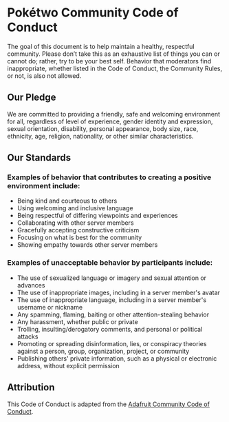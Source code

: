# Pokétwo Community Code of Conduct

The goal of this document is to help maintain a healthy, respectful community. Please don’t take this as an exhaustive list of things you can or cannot do; rather, try to be your best self. Behavior that moderators find inappropriate, whether listed in the Code of Conduct, the Community Rules, or not, is also not allowed.

## Our Pledge

We are committed to providing a friendly, safe and welcoming environment for all, regardless of level of experience, gender identity and expression, sexual orientation, disability, personal appearance, body size, race, ethnicity, age, religion, nationality, or other similar characteristics.

## Our Standards

### Examples of behavior that contributes to creating a positive environment include:

* Being kind and courteous to others
* Using welcoming and inclusive language
* Being respectful of differing viewpoints and experiences
* Collaborating with other server members
* Gracefully accepting constructive criticism
* Focusing on what is best for the community
* Showing empathy towards other server members

### Examples of unacceptable behavior by participants include:

* The use of sexualized language or imagery and sexual attention or advances
* The use of inappropriate images, including in a server member's avatar
* The use of inappropriate language, including in a server member's username or nickname
* Any spamming, flaming, baiting or other attention-stealing behavior
* Any harassment, whether public or private
* Trolling, insulting/derogatory comments, and personal or political attacks
* Promoting or spreading disinformation, lies, or conspiracy theories against a person, group, organization, project, or community
* Publishing others' private information, such as a physical or electronic address, without explicit permission

## Attribution

This Code of Conduct is adapted from the [Adafruit Community Code of Conduct](https://github.com/adafruit/Adafruit_Community_Code_of_Conduct/blob/main/code-of-conduct.md).
